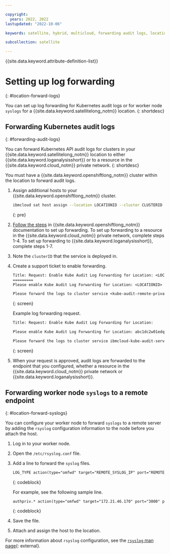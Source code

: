 ```yaml
---

copyright:
  years: 2022, 2022
lastupdated: "2022-10-06"

keywords: satellite, hybrid, multicloud, forwarding audit logs, location audit logs, kubernetes API audit logs

subcollection: satellite

---
```


{{site.data.keyword.attribute-definition-list}}


# Setting up log forwarding
{: #location-forward-logs}

You can set up log forwarding for Kubernetes audit logs or for worker node `syslogs` for a {{site.data.keyword.satellitelong_notm}} location.
{: shortdesc}

## Forwarding Kubernetes audit logs
{: #forwarding-audit-logs}

You can forward Kubernetes API audit logs for clusters in your {{site.data.keyword.satellitelong_notm}} location to either {{site.data.keyword.loganalysisshort}} or to a resource in the {{site.data.keyword.cloud_notm}} private network.
{: shortdesc}

You must have a {{site.data.keyword.openshiftlong_notm}} cluster within the location to forward audit logs.

1. Assign additional hosts to your {{site.data.keyword.openshiftlong_notm}} cluster.
    
    ```sh
    ibmcloud sat host assign --location LOCATIONID --cluster CLUSTERID
    ```
    {: pre}

2. [Follow the steps](/docs/openshift?topic=openshift-health-audit#audit-api-server-la) in {{site.data.keyword.openshiftlong_notm}} documentation to set up forwarding. To set up forwarding to a resource in the {{site.data.keyword.cloud_notm}} private network, complete steps 1-4. To set up forwarding to {{site.data.keyword.loganalysisshort}}, complete steps 1-7.
3. Note the `clusterID` that the service is deployed in.
4. Create a support ticket to enable forwarding.
    
    ```txt
    Title: Request: Enable Kube Audit Log Forwarding for Location: <LOCATIONID>
    =========
    Please enable Kube Audit Log Forwarding for Location: <LOCATIONID>

    Please forward the logs to cluster service <kube-audit-remote-private-ip|ibmcloud-kube-audit-service> in cluster: CLUSTERID
    ```
    {: screen}

    Example log forwarding request.
    ```txt
    Title: Request: Enable Kube Audit Log Forwarding for Location: 

    Please enable Kube Audit Log Forwarding for Location: abc1dc2w01edqjl9o42g

    Please forward the logs to cluster service ibmcloud-kube-audit-service in cluster: abcd1h3w0scd7l9mc6gg
    ```
    {: screen}

5. When your request is approved, audit logs are forwarded to the endpoint that you configured, whether a resource in the {{site.data.keyword.cloud_notm}} private network or {{site.data.keyword.loganalysisshort}}.


## Forwarding worker node `syslogs` to a remote endpoint
{: #location-forward-syslogs}

You can configure your worker node to forward `syslogs` to a remote server by adding the `rsyslog` configuration information to the node before you attach the host.

1. Log in to your worker node.
2. Open the `/etc/rsyslog.conf` file.
3. Add a line to forward the `syslog` files. 

    ```txt
    LOG_TYPE action(type="omfwd" target="REMOTE_SYSLOG_IP" port="REMOTE_SYSLOG_PORT" protocol="PROTOCOL")
    ```
    {: codeblock}

    For example, see the following sample line.

    ```txt
    authpriv.* action(type="omfwd" target="172.21.46.170" port="3000" protocol="tcp")
    ```
    {: codeblock}

4. Save the file.
5. Attach and assign the host to the location.

For more information about `rsyslog` configuration, see the [`rsyslog` man page](https://man7.org/linux/man-pages/man5/rsyslog.conf.5.html){: external}.



